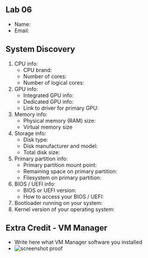 ## Lab 06

- Name:
- Email:

## System Discovery

1. CPU info:
    - CPU brand:
    - Number of cores:
    - Number of logical cores:
2. GPU info:
    - Integrated GPU info:
    - Dedicated GPU info: 
    - Link to driver for primary GPU: 
3. Memory info:
    - Physical memory (RAM) size:
    - Virtual memory size
4. Storage info: 
    - Disk type:
    - Disk manufacturer and model:
    - Total disk size:
5. Primary partition info:
    - Primary partition mount point:
    - Remaining space on primary partition:
    - Filesystem on primary partition:
6. BIOS / UEFI info: 
    - BIOS or UEFI version: 
    - How to access your BIOS / UEFI:
7. Bootloader running on your system: 
8. Kernel version of your operating system:

## Extra Credit - VM Manager

- Write here what VM Manager software you installed
- ![screenshot proof](RELATIVE_PATH_TO_SCREENSHOT_IN_FOLDER)

